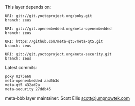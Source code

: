 This layer depends on:

    URI: git://git.yoctoproject.org/poky.git
    branch: zeus

    URI: git://git.openembedded.org/meta-openembedded
    branch: zeus

    URI: https://github.com/meta-qt5/meta-qt5.git
    branch: zeus 

    URI: git://git.yoctoproject.org/meta-security.git
    branch: zeus 

Latest commits:

    poky 0275e68
    meta-openembedded aad5b3d
    meta-qt5 432ad2a
    meta-security 27ddb45

meta-bbb layer maintainer: Scott Ellis <scott@jumpnowtek.com>
